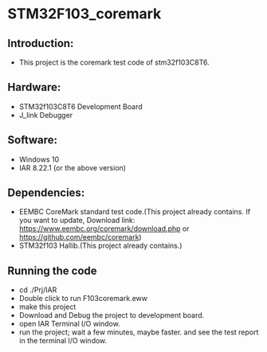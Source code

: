 # STM32F103_coremark

 ## Introduction:
 * This project is the coremark test code of stm32f103C8T6.
 
 ## Hardware:
 * STM32f103C8T6 Development Board
 * J_link Debugger
 
 ## Software:
 * Windows 10
 * IAR 8.22.1 (or the above version)
 
 ## Dependencies:
 * EEMBC CoreMark standard test code.(This project already contains. If you want to update, Download link: https://www.eembc.org/coremark/download.php or https://github.com/eembc/coremark)
 * STM32f103 Hallib.(This project already contains.)
 
 ## Running the code
 * cd ./Prj/IAR
 * Double click to run F103coremark.eww
 * make this project
 * Download and Debug the project to development board.
 * open IAR Terminal I/O window.
 * run the project; wait a few minutes, maybe faster. and see the test report in the terminal I/O window.


